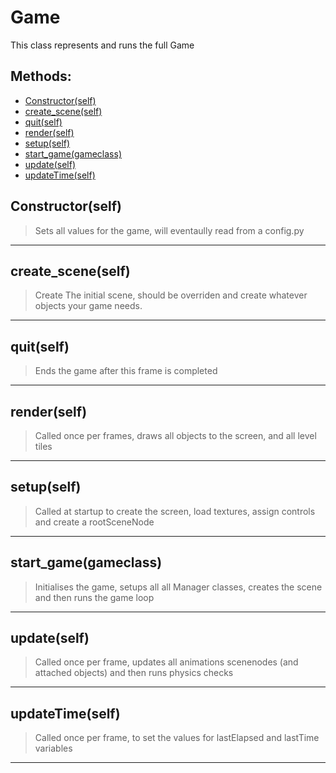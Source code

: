 # Game 
  This class represents and runs the full Game 

## Methods: 
* [Constructor(self)](#Constructor) 
* [create_scene(self)](#create_scene) 
* [quit(self)](#quit) 
* [render(self)](#render) 
* [setup(self)](#setup) 
* [start_game(gameclass)](#start_game) 
* [update(self)](#update) 
* [updateTime(self)](#updateTime) 
<div id="Constructor"></div>

## Constructor(self) 

  

 > Sets all values for the game, will eventaully read from a config.py 

 --- 
<div id="create_scene"></div>

## create_scene(self) 

  

 > Create The initial scene, should be overriden and create whatever objects your game needs. 

 --- 
<div id="quit"></div>

## quit(self) 

  

 > Ends the game after this frame is completed 

 --- 
<div id="render"></div>

## render(self) 

  

 > Called once per frames, draws all objects to the screen, and all level tiles 

 --- 
<div id="setup"></div>

## setup(self) 

  

 > Called at startup to create the screen, load textures, assign controls and create a rootSceneNode 

 --- 
<div id="start_game"></div>

## start_game(gameclass) 

  

 > Initialises the game, setups all all Manager classes, creates the scene and then runs the game loop 

 --- 
<div id="update"></div>

## update(self) 

  

 > Called once per frame, updates all animations scenenodes (and attached objects) and then runs physics checks 

 --- 
<div id="updateTime"></div>

## updateTime(self) 

  

 > Called once per frame, to set the values for lastElapsed and lastTime variables 

 --- 
